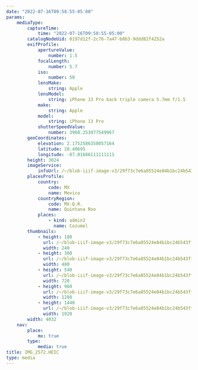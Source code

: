 ```yaml
---
date: "2022-07-16T09:58:55-05:00"
params:
    mediaType:
        captureTime:
            time: "2022-07-16T09:58:55-05:00"
        catalogNodeUid: 0197d12f-2c76-7a47-b0b3-9ddd82f4252a
        exifProfile:
            apertureValue:
                number: 1.5
            focalLength:
                number: 5.7
            iso:
                number: 50
            lensMake:
                string: Apple
            lensModel:
                string: iPhone 13 Pro back triple camera 5.7mm f/1.5
            make:
                string: Apple
            model:
                string: iPhone 13 Pro
            shutterSpeedValue:
                number: 3968.253977549967
        geoCoordinates:
            elevation: 2.1752586358057164
            latitude: 20.40695
            longitude: -87.01686111111111
        height: 3024
        imageService:
            infoUrl: /~/blob-iiif-image-v3/29f73c7e6a85524e84b1bc24b543ffc7442bc5461678c17a23cd75905c311b70/info.json
        placesProfile:
            country:
                code: MX
                name: Mexico
            countryRegion:
                code: MX-Q.R.
                name: Quintana Roo
            places:
                - kind: admin2
                  name: Cozumel
        thumbnails:
            - height: 180
              url: /~/blob-iiif-image-v3/29f73c7e6a85524e84b1bc24b543ffc7442bc5461678c17a23cd75905c311b70/full/240%2C180/0/default.jpg
              width: 240
            - height: 360
              url: /~/blob-iiif-image-v3/29f73c7e6a85524e84b1bc24b543ffc7442bc5461678c17a23cd75905c311b70/full/480%2C360/0/default.jpg
              width: 480
            - height: 540
              url: /~/blob-iiif-image-v3/29f73c7e6a85524e84b1bc24b543ffc7442bc5461678c17a23cd75905c311b70/full/720%2C540/0/default.jpg
              width: 720
            - height: 960
              url: /~/blob-iiif-image-v3/29f73c7e6a85524e84b1bc24b543ffc7442bc5461678c17a23cd75905c311b70/full/1280%2C960/0/default.jpg
              width: 1280
            - height: 1440
              url: /~/blob-iiif-image-v3/29f73c7e6a85524e84b1bc24b543ffc7442bc5461678c17a23cd75905c311b70/full/1920%2C1440/0/default.jpg
              width: 1920
        width: 4032
    nav:
        place:
            mx: true
        type:
            media: true
title: IMG_2572.HEIC
type: media
---
```

